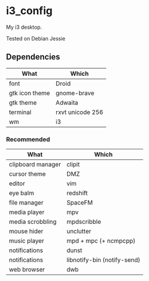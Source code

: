 i3_config
=========

My i3 desktop.

Tested on Debian Jessie

## Dependencies

| What | Which |
| ---- | ----- |
| font | Droid |
| gtk icon theme | gnome-brave |
| gtk theme | Adwaita |
| terminal | rxvt unicode 256 |
| wm | i3 |

### Recommended
| What | Which |
| ---- | ----- |
| clipboard manager | clipit |
| cursor theme | DMZ |
| editor | vim |
| eye balm | redshift |
| file manager | SpaceFM |
| media player | mpv |
| media scrobbling | mpdscribble |
| mouse hider | unclutter |
| music player | mpd + mpc (+ ncmpcpp) |
| notifications | dunst |
| notifications | libnotify-bin (notify-send) |
| web browser | dwb |
